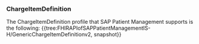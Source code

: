 ### ChargeItemDefinition
The ChargeItemDefinition profile that SAP Patient Management supports is the following:
{{tree:FHIRAPIofSAPPatientManagementIS-H/GenericChargeItemDefinitionv2, snapshot}}

